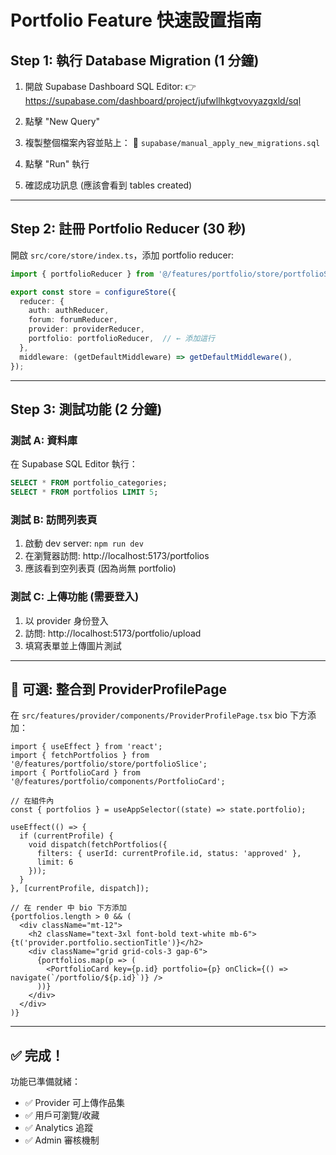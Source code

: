 # Portfolio Feature 快速設置指南

## Step 1: 執行 Database Migration (1 分鐘)

1. 開啟 Supabase Dashboard SQL Editor:
   👉 https://supabase.com/dashboard/project/jufwllhkgtvovyazgxld/sql

2. 點擊 "New Query"

3. 複製整個檔案內容並貼上：
   📁 `supabase/manual_apply_new_migrations.sql`

4. 點擊 "Run" 執行

5. 確認成功訊息 (應該會看到 tables created)

---

## Step 2: 註冊 Portfolio Reducer (30 秒)

開啟 `src/core/store/index.ts`，添加 portfolio reducer:

```typescript
import { portfolioReducer } from '@/features/portfolio/store/portfolioSlice';

export const store = configureStore({
  reducer: {
    auth: authReducer,
    forum: forumReducer,
    provider: providerReducer,
    portfolio: portfolioReducer,  // ← 添加這行
  },
  middleware: (getDefaultMiddleware) => getDefaultMiddleware(),
});
```

---

## Step 3: 測試功能 (2 分鐘)

### 測試 A: 資料庫
在 Supabase SQL Editor 執行：
```sql
SELECT * FROM portfolio_categories;
SELECT * FROM portfolios LIMIT 5;
```

### 測試 B: 訪問列表頁
1. 啟動 dev server: `npm run dev`
2. 在瀏覽器訪問: http://localhost:5173/portfolios
3. 應該看到空列表頁 (因為尚無 portfolio)

### 測試 C: 上傳功能 (需要登入)
1. 以 provider 身份登入
2. 訪問: http://localhost:5173/portfolio/upload
3. 填寫表單並上傳圖片測試

---

## 🔧 可選: 整合到 ProviderProfilePage

在 `src/features/provider/components/ProviderProfilePage.tsx` bio 下方添加：

```tsx
import { useEffect } from 'react';
import { fetchPortfolios } from '@/features/portfolio/store/portfolioSlice';
import { PortfolioCard } from '@/features/portfolio/components/PortfolioCard';

// 在組件內
const { portfolios } = useAppSelector((state) => state.portfolio);

useEffect(() => {
  if (currentProfile) {
    void dispatch(fetchPortfolios({ 
      filters: { userId: currentProfile.id, status: 'approved' }, 
      limit: 6 
    }));
  }
}, [currentProfile, dispatch]);

// 在 render 中 bio 下方添加
{portfolios.length > 0 && (
  <div className="mt-12">
    <h2 className="text-3xl font-bold text-white mb-6">{t('provider.portfolio.sectionTitle')}</h2>
    <div className="grid grid-cols-3 gap-6">
      {portfolios.map(p => (
        <PortfolioCard key={p.id} portfolio={p} onClick={() => navigate(`/portfolio/${p.id}`)} />
      ))}
    </div>
  </div>
)}
```

---

## ✅ 完成！

功能已準備就緒：
- ✅ Provider 可上傳作品集
- ✅ 用戶可瀏覽/收藏
- ✅ Analytics 追蹤
- ✅ Admin 審核機制
